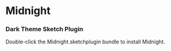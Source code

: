 # Midnight
### Dark Theme Sketch Plugin   

Double-click the Midnight.sketchplugin bundle to install Midnight.
